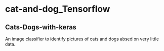 # cat-and-dog_Tensorflow
## Cats-Dogs-with-keras
An image classifier to identify pictures of cats and dogs absed on very little data.
